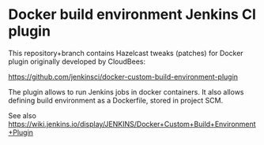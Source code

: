 # Docker build environment Jenkins CI plugin

This repository+branch contains Hazelcast tweaks (patches) for Docker plugin originally developed by CloudBees:

https://github.com/jenkinsci/docker-custom-build-environment-plugin

The plugin allows to run Jenkins jobs in docker containers.
It also allows defining build environment as a Dockerfile, stored in project SCM.

See also https://wiki.jenkins.io/display/JENKINS/Docker+Custom+Build+Environment+Plugin
